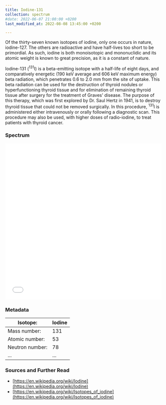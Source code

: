 ```yaml
---
title: Iodine-131
collection: spectrum
#date: 2022-06-07 21:00:00 +0200
last_modified_at: 2022-08-08 13:45:00 +0200

---
```


Of the thirty-seven known isotopes of iodine, only one occurs in nature, iodine-127. The others are radioactive and have half-lives too short to be primordial. As such, iodine is both monoisotopic and mononuclidic and its atomic weight is known to great precision, as it is a constant of nature.

Iodine-131 (<sup>131</sup>I) is a beta-emitting isotope with a half-life of eight days, and comparatively energetic (190 keV average and 606 keV maximum energy) beta radiation, which penetrates 0.6 to 2.0 mm from the site of uptake. This beta radiation can be used for the destruction of thyroid nodules or hyperfunctioning thyroid tissue and for elimination of remaining thyroid tissue after surgery for the treatment of Graves' disease. The purpose of this therapy, which was first explored by Dr. Saul Hertz in 1941, is to destroy thyroid tissue that could not be removed surgically. In this procedure, <sup>131</sup>I is administered either intravenously or orally following a diagnostic scan. This procedure may also be used, with higher doses of radio-iodine, to treat patients with thyroid cancer. 

### Spectrum

<iframe width="100%" height="500" src="/assets/spectra/I-131.html" title="I-131 gamma spectrum" frameborder="0" allowfullscreen></iframe>

### Metadata

| Isotope: | Iodine |
| --- | --- |
| Mass number: | 131 |
| Atomic number: | 53 |
| Neutron number: | 78 |
| ... | ... |

### Sources and Further Read

- [https://en.wikipedia.org/wiki/Iodine](https://en.wikipedia.org/wiki/Iodine)
- [https://en.wikipedia.org/wiki/Isotopes_of_iodine](https://en.wikipedia.org/wiki/Isotopes_of_iodine)

